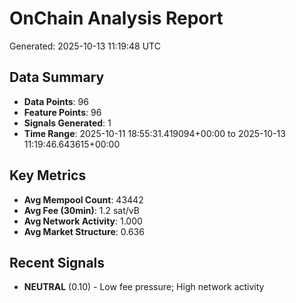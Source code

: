 # OnChain Analysis Report
Generated: 2025-10-13 11:19:48 UTC

## Data Summary
- **Data Points**: 96
- **Feature Points**: 96
- **Signals Generated**: 1
- **Time Range**: 2025-10-11 18:55:31.419094+00:00 to 2025-10-13 11:19:46.643615+00:00

## Key Metrics
- **Avg Mempool Count**: 43442
- **Avg Fee (30min)**: 1.2 sat/vB
- **Avg Network Activity**: 1.000
- **Avg Market Structure**: 0.636

## Recent Signals
- **NEUTRAL** (0.10) - Low fee pressure; High network activity
